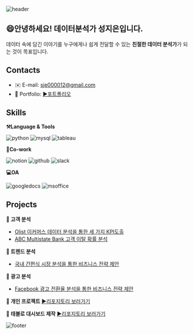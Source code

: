 ![header](https://capsule-render.vercel.app/api?type=waving&color=auto&height=200&section=header&text=Jieun's%20GitHub&fontSize=60)

  
## 😄안녕하세요! 데이터분석가 성지은입니다.
데이터 속에 담긴 이야기를 누구에게나 쉽게 전달할 수 있는 **친절한 데이터 분석가**가 되는 것이 목표입니다. 

## Contacts
- ✉️ E-mail: sje000012@gmail.com
- 💁 Portfolio: [▶포트폴리오](https://t.ly/690An "누르면 노션 포트폴리오로 이동합니다") 


## Skills
**⚒️Language & Tools**

![python](https://img.shields.io/badge/Python-3776AB?style=for-the-badge&logo=python&logoColor=white)
![mysql](https://img.shields.io/badge/MySQL-4479A1?style=for-the-badge&logo=mysql&logoColor=white)
![tableau](https://img.shields.io/badge/Tableau-E97627?style=for-the-badge&logo=Tableau&logoColor=white)


**🤲Co-work**

![notion](https://img.shields.io/badge/Notion-fbf5cf?style=for-the-badge&logo=notion&logoColor=black)
![github](https://img.shields.io/badge/GitHub-181717?style=for-the-badge&logo=github&logoColor=white)
![slack](https://img.shields.io/badge/Slack-4A154B?style=for-the-badge&logo=slack&logoColor=white")


**💻OA**

![googledocs](https://img.shields.io/badge/GoogleDocs-4285F4?style=for-the-badge&logo=GoogleDocs&logoColor=white)
![msoffice](https://img.shields.io/badge/Microsoft_Office-D83B01?style=for-the-badge&logo=microsoft-office&logoColor=white)




## Projects
**🔹 고객 분석**
- [Olist 이커머스 데이터 분석을 통한 세 가지 KPI도출](https://github.com/Seong-jieun/olist_ecommerce_analysis)
- [ABC Multistate Bank 고객 이탈 확률 분석](https://github.com/Seong-jieun/bankchurn_analysis)


**🔹 트렌드 분석**
- [국내 간편식 시장 분석을 통한 비즈니스 전략 제안](https://github.com/Seong-jieun/hmr_trend_analysis)


**🔹 광고 분석**
- [Facebook 광고 전환율 분석을 통한 비즈니스 전략 제안](https://github.com/Seong-jieun/Personal_Project/tree/main/Facebook_Ad_Campaign_data_analysis)


**🔹 개인 프로젝트**  [▶리포지토리 보러가기](https://github.com/Seong-jieun/Personal_Project "누르면 리포지토리로 이동합니다")

  
**🔹 태블로 대시보드 제작**  [▶리포지토리 보러가기](https://github.com/Seong-jieun/Tableau_Dashboard "누르면 리포지토리로 이동합니다")

![footer](https://capsule-render.vercel.app/api?type=waving&color=auto&height=100&section=footer)
